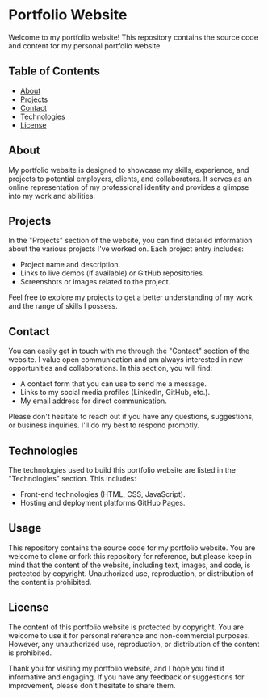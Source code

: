 # Portfolio Website

Welcome to my portfolio website! This repository contains the source code and content for my personal portfolio website.

## Table of Contents

- [About](#about)
- [Projects](#projects)
- [Contact](#contact)
- [Technologies](#technologies)
- [License](#license)

## About

My portfolio website is designed to showcase my skills, experience, and projects to potential employers, clients, and collaborators. It serves as an online representation of my professional identity and provides a glimpse into my work and abilities.

## Projects

In the "Projects" section of the website, you can find detailed information about the various projects I've worked on. Each project entry includes:

- Project name and description.
- Links to live demos (if available) or GitHub repositories.
- Screenshots or images related to the project.

Feel free to explore my projects to get a better understanding of my work and the range of skills I possess.

## Contact

You can easily get in touch with me through the "Contact" section of the website. I value open communication and am always interested in new opportunities and collaborations. In this section, you will find:

- A contact form that you can use to send me a message.
- Links to my social media profiles (LinkedIn, GitHub, etc.).
- My email address for direct communication.

Please don't hesitate to reach out if you have any questions, suggestions, or business inquiries. I'll do my best to respond promptly.

## Technologies

The technologies used to build this portfolio website are listed in the "Technologies" section. This includes:

- Front-end technologies (HTML, CSS, JavaScript).
- Hosting and deployment platforms GitHub Pages.

## Usage

This repository contains the source code for my portfolio website. You are welcome to clone or fork this repository for reference, but please keep in mind that the content of the website, including text, images, and code, is protected by copyright. Unauthorized use, reproduction, or distribution of the content is prohibited.

## License

The content of this portfolio website is protected by copyright. You are welcome to use it for personal reference and non-commercial purposes. However, any unauthorized use, reproduction, or distribution of the content is prohibited.

Thank you for visiting my portfolio website, and I hope you find it informative and engaging. If you have any feedback or suggestions for improvement, please don't hesitate to share them.
